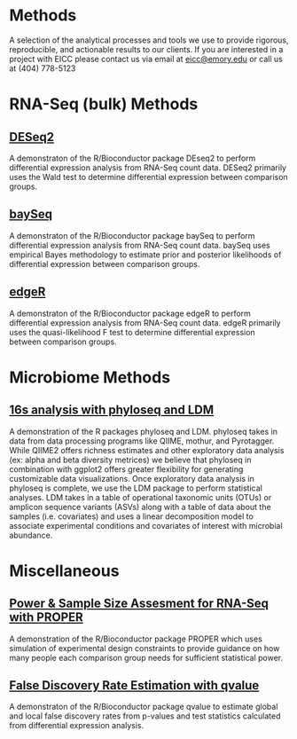 # Methods
A selection of the analytical processes and tools we use to provide rigorous, reproducible, and actionable results to our clients. If you are interested in a project with EICC please contact us via email at eicc@emory.edu or call us at (404) 778-5123

# RNA-Seq (bulk) Methods

## [DESeq2](https://github.com/EmoryIntegratedComputationalCore/Methods/blob/master/RNASeqbulkMethods/DESeq2/output/DEGAnalysiswithDESeq2.pdf)
A demonstraton of the R/Bioconductor package DEseq2 to perform differential expression analysis from RNA-Seq count data. DESeq2 primarily uses the Wald test to determine differential expression between comparison groups.

## [baySeq](https://github.com/EmoryIntegratedComputationalCore/Methods/blob/master/RNASeqbulkMethods/bayseq/output/DEGAnalysiswithbayseq.pdf)
A demonstraton of the R/Bioconductor package baySeq to perform differential expression analysis from RNA-Seq count data. baySeq uses empirical Bayes methodology to estimate prior and posterior likelihoods of differential expression between comparison groups.

## [edgeR](https://github.com/EmoryIntegratedComputationalCore/Methods/blob/master/RNASeqbulkMethods/edgeR/output/DEGAnalysiswithedgeR.pdf)
A demonstraton of the R/Bioconductor package edgeR to perform differential expression analysis from RNA-Seq count data. edgeR primarily uses the quasi-likelihood F test to determine differential expression between comparison groups.

# Microbiome Methods

## [16s analysis with phyloseq and LDM](https://github.com/EmoryIntegratedComputationalCore/Methods/blob/master/MicrobiomeMethods/16s/output/16sAnalysiswithphyloseq_LDM.pdf)
A demonstration of the R packages phyloseq and LDM. phyloseq takes in data from data processing programs like QIIME, mothur, and Pyrotagger. While QIIME2 offers richness estimates and other exploratory data analysis (ex: alpha and beta diversity metrices) we believe that phyloseq in combination with ggplot2 offers greater flexibility for generating customizable data visualizations. Once exploratory data analysis in phyloseq is complete, we use the LDM package to perform statistical analyses. LDM takes in a table of operational taxonomic units (OTUs) or amplicon sequence variants (ASVs) along with a table of data about the samples (i.e. covariates) and uses a linear decomposition model to associate experimental conditions and covariates of interest with microbial abundance.

# Miscellaneous

## [Power & Sample Size Assesment for RNA-Seq with PROPER](https://github.com/EmoryIntegratedComputationalCore/Methods/tree/master/Miscellaneous/PROPER/output/PROPER.pdf)
A demonstration of the R/Bioconductor package PROPER which uses simulation of experimental design constraints to provide guidance on how many people each comparison group needs for sufficient statistical power.

## [False Discovery Rate Estimation with qvalue](https://github.com/EmoryIntegratedComputationalCore/Methods/blob/master/Miscellaneous/qvalue/output/qvalue.pdf)
A demonstraton of the R/Bioconductor package qvalue to estimate global and local false discovery rates from p-values and test statistics calculated from  differential expression analysis.
